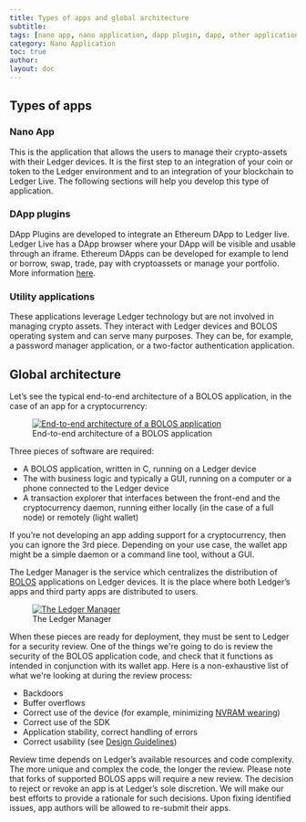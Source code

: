 ```yaml
---
title: Types of apps and global architecture
subtitle:
tags: [nano app, nano application, dapp plugin, dapp, other applications, applications, apps]
category: Nano Application
toc: true
author:
layout: doc
---
```


## Types of apps

### Nano App
This is the application that allows the users to manage their crypto-assets with their Ledger devices. It is the first step to an integration of your coin or token to the Ledger environment and to an integration of your blockchain to Ledger Live.
The following sections will help you develop this type of application.

### DApp plugins
DApp Plugins are developed to integrate an Ethereum DApp to Ledger live. Ledger Live has a DApp browser where your DApp will be visible and usable through an iframe. Ethereum DApps can be developed for example to lend or borrow, swap, trade, pay with cryptoassets or manage your portfolio.
More information [here](../../dapp/process).

### Utility applications
These applications leverage Ledger technology but are not involved in managing crypto assets. They interact with Ledger devices and BOLOS operating system and can serve many purposes. They can be, for example, a password manager application, or a two-factor authentication application.

## Global architecture

Let’s see the typical end-to-end architecture of a BOLOS application, in the case of an app for a cryptocurrency:

<!-- ------------- Image ------------- -->
<div class="uk-text-center">
	<figure>
	    <a href="../images/app_architecture.png" style="border-bottom:none;">
			<img src="../images/app_architecture.png" class="align-center" alt="End-to-end architecture of a BOLOS application" />
		</a>
	<figcaption>End-to-end architecture of a BOLOS application</figcaption>
	</figure>
</div>
<!-- --------------------------------- -->

Three pieces of software are required:
- A BOLOS application, written in C, running on a Ledger device
- The with business logic and typically a GUI, running on a computer or a phone connected to the Ledger device
- A transaction explorer that interfaces between the front-end and the cryptocurrency daemon, running either locally (in the case of a full node) or remotely (light wallet)

If you’re not developing an app adding support for a cryptocurrency, then you can ignore the 3rd piece. Depending on your use case, the wallet app might be a simple daemon or a command line tool, without a GUI.

The Ledger Manager is the service which centralizes the distribution of [BOLOS](https://developers.ledger.com/docs/nano-app/bolos-introduction/) applications on Ledger devices. It is the place where both Ledger’s apps and third party apps are distributed to users.

<!-- ------------- Image ------------- -->
<div class="uk-text-center">
	<figure>
	    <a href="../images/manager.png" style="border-bottom:none;">
			<img src="../images/manager.png" class="align-center" alt="The Ledger Manager" />
		</a>
		<figcaption aria-hidden="true">The Ledger Manager</figcaption>
	</figure>
<div>
<!-- --------------------------------- -->


When these pieces are ready for deployment, they must be sent to Ledger for a security review. One of the things we're going to do is review the security of the BOLOS application code, and check that it functions as intended in conjunction with its wallet app. Here is a non-exhaustive list of what we're looking at during the review process:

-   Backdoors
-   Buffer overflows
-   Correct use of the device (for example, minimizing [NVRAM wearing](../persistent-storage#flash-memory-endurance))
-   Correct use of the SDK
-   Application stability, correct handling of errors
-   Correct usability (see [Design Guidelines](#design-guidelines))

Review time depends on Ledger’s available resources and code complexity. The more unique and complex the code, the longer the review. Please note that forks of supported BOLOS apps will require a new review. The decision to reject or revoke an app is at Ledger’s sole discretion. We will make our best efforts to provide a rationale for such decisions. Upon fixing identified issues, app authors will be allowed to re-submit their apps.